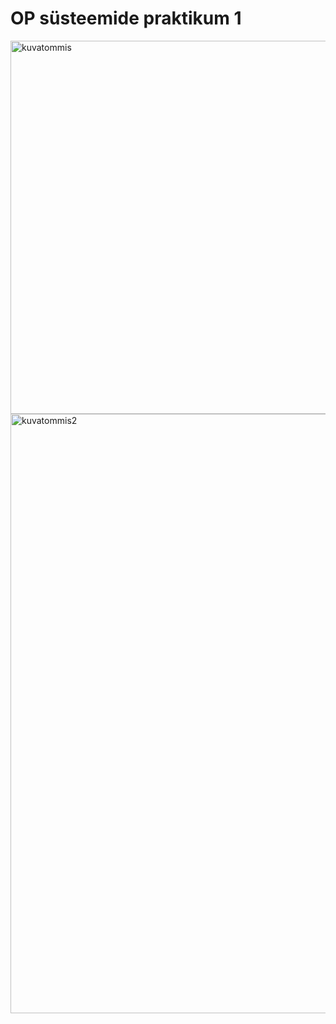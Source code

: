 # OP süsteemide praktikum 1
<img width="597" alt="kuvatommis" src="https://github.com/riikaseeba/opsys2023/assets/144622934/24a4d3bd-6db2-4c18-9461-7b9a61263921">

<img width="959" alt="kuvatommis2" src="https://github.com/riikaseeba/opsys2023/assets/144622934/d4026e08-67ec-4155-b0c2-f31929a99288">
